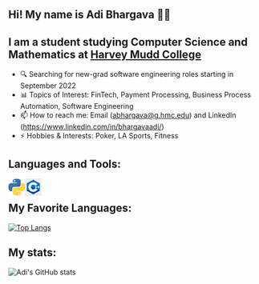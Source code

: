 ## Hi! My name is Adi Bhargava 👋🏾

## I am a student studying Computer Science and Mathematics at [Harvey Mudd College](https://www.hmc.edu)
- 🔍 Searching for new-grad software engineering roles starting in September 2022
- 📊 Topics of Interest: FinTech, Payment Processing, Business Process Automation, Software Engineering
- 📫 How to reach me: Email (abhargava@g.hmc.edu) and LinkedIn (https://www.linkedin.com/in/bhargavaadi/)
- ⚡ Hobbies & Interests: Poker, LA Sports, Fitness

## Languages and Tools:
<img align="left" alt="Python" width="33px" src="https://github.com/Bhargavaa1/Bhargavaa1/blob/main/icons/python.png"/>
<img align="left" alt="C++" width="33px" src="https://github.com/Bhargavaa1/Bhargavaa1/blob/main/icons/cpp.png"/>
</br>

## My Favorite Languages:
[![Top Langs](https://github-readme-stats.vercel.app/api/top-langs/?username=bhargavaa1)](https://github.com/anuraghazra/github-readme-stats)

## My stats:
![Adi's GitHub stats](https://github-readme-stats.vercel.app/api?username=bhargavaa1&show_icons=true&theme=onedark&count_private=true)
